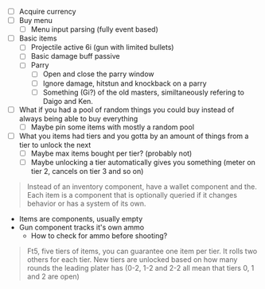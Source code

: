 - [ ] Acquire currency
- [ ] Buy menu
	- [ ] Menu input parsing (fully event based)
- [ ] Basic items
	- [ ] Projectile active 6i (gun with limited bullets)
	- [ ] Basic damage buff passive
	- [ ] Parry
		- [ ] Open and close the parry window
		- [ ] Ignore damage, hitstun and knockback on a parry
		- [ ] Something (Gi?) of the old masters, similtaneously refering to Daigo and Ken.
- [ ] What if you had a pool of random things you could buy instead of always being able to buy everything
	- [ ] Maybe pin some items with mostly a random pool
- [ ] What you items had tiers and you gotta by an amount of things from a tier to unlock the next
	- [ ] Maybe max items bought per tier? (probably not)
	- [ ] Maybe unlocking a tier automatically gives you something (meter on tier 2, cancels on tier 3 and so on)

> Instead of an inventory component, have a wallet component and the. Each item is a component that is optionally queried if it changes behavior or has a system of its own.

- Items are components, usually empty
- Gun component tracks it's own ammo
	- How to check for ammo before shooting?

> Ft5, five tiers of items, you can guarantee one item per tier. It rolls two others for each tier. New tiers are unlocked based on how many rounds the leading plater has (0-2, 1-2 and 2-2 all mean that tiers 0, 1 and 2 are open)